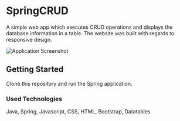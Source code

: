# SpringCRUD

A simple web app which executes CRUD operations and displays the database information in a table. The website was built with 
regards to responsive design.

![Application Screenshot](./Covid19_Screenshot.PNG)

## Getting Started

Clone this repository and run the Spring application.

### Used Technologies

Java, Spring, Javascript, CSS, HTML, Bootstrap, Datatables
